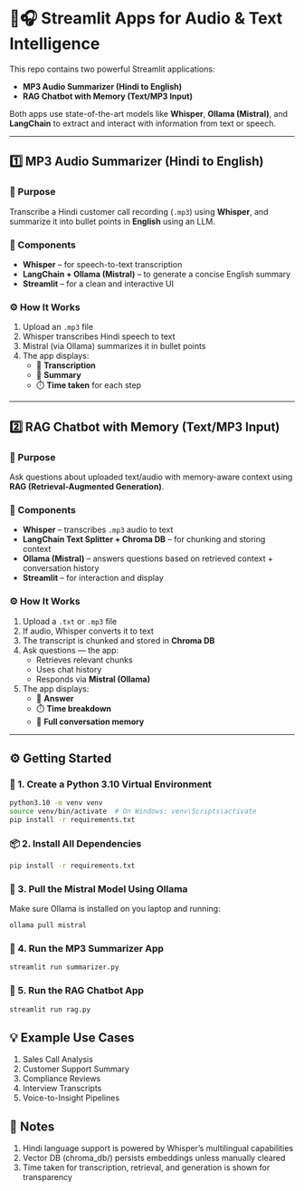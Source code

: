 # 🧠🎧 Streamlit Apps for Audio & Text Intelligence

This repo contains two powerful Streamlit applications:

- **MP3 Audio Summarizer (Hindi to English)**
- **RAG Chatbot with Memory (Text/MP3 Input)**

Both apps use state-of-the-art models like **Whisper**, **Ollama (Mistral)**, and **LangChain** to extract and interact with information from text or speech.

---

## 1️⃣ MP3 Audio Summarizer (Hindi to English)

### 🎯 Purpose

Transcribe a Hindi customer call recording (`.mp3`) using **Whisper**, and summarize it into bullet points in **English** using an LLM.

### 🧩 Components

- **Whisper** – for speech-to-text transcription  
- **LangChain + Ollama (Mistral)** – to generate a concise English summary  
- **Streamlit** – for a clean and interactive UI

### ⚙️ How It Works

1. Upload an `.mp3` file  
2. Whisper transcribes Hindi speech to text  
3. Mistral (via Ollama) summarizes it in bullet points  
4. The app displays:
   - 📝 **Transcription**
   - 📌 **Summary**
   - ⏱️ **Time taken** for each step

---

## 2️⃣ RAG Chatbot with Memory (Text/MP3 Input)

### 🎯 Purpose

Ask questions about uploaded text/audio with memory-aware context using **RAG (Retrieval-Augmented Generation)**.

### 🧩 Components

- **Whisper** – transcribes `.mp3` audio to text  
- **LangChain Text Splitter + Chroma DB** – for chunking and storing context  
- **Ollama (Mistral)** – answers questions based on retrieved context + conversation history  
- **Streamlit** – for interaction and display

### ⚙️ How It Works

1. Upload a `.txt` or `.mp3` file  
2. If audio, Whisper converts it to text  
3. The transcript is chunked and stored in **Chroma DB**  
4. Ask questions — the app:
   - Retrieves relevant chunks
   - Uses chat history
   - Responds via **Mistral (Ollama)**
5. The app displays:
   - 💬 **Answer**
   - ⏱️ **Time breakdown**
   - 🧠 **Full conversation memory**

---

## ⚙️ Getting Started

### 🐍 1. Create a Python 3.10 Virtual Environment

```bash
python3.10 -m venv venv
source venv/bin/activate  # On Windows: venv\Scripts\activate
pip install -r requirements.txt
```
### 📦 2. Install All Dependencies
```bash
pip install -r requirements.txt
```
### 🤖 3. Pull the Mistral Model Using Ollama
Make sure Ollama is installed on you laptop and running:
```bash
ollama pull mistral
```
### 🚀 4. Run the MP3 Summarizer App
```bash
streamlit run summarizer.py
```
### 💬 5. Run the RAG Chatbot App
```bash
streamlit run rag.py
```

## 💡 Example Use Cases

1. Sales Call Analysis
2. Customer Support Summary
3. Compliance Reviews
4. Interview Transcripts
5. Voice-to-Insight Pipelines

## 📝 Notes

1. Hindi language support is powered by Whisper’s multilingual capabilities
2. Vector DB (chroma_db/) persists embeddings unless manually cleared
3. Time taken for transcription, retrieval, and generation is shown for transparency
